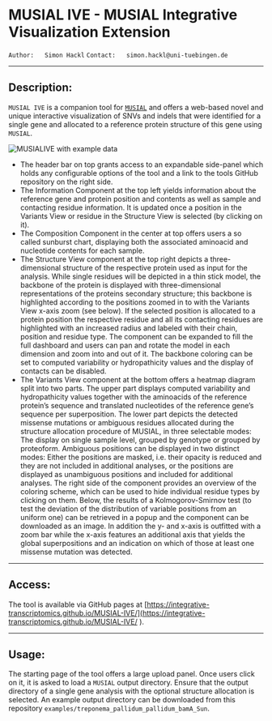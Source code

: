 # **MUSIAL IVE - MUSIAL Integrative Visualization Extension**

`Author:   Simon Hackl`
`Contact:   simon.hackl@uni-tuebingen.de`

---
## **Description**:
`MUSIAL IVE` is a companion tool for [`MUSIAL`](https://github.com/Integrative-Transcriptomics/MUSIAL) and offers a web-based novel and unique interactive visualization of SNVs and indels that were identified for a single gene and allocated to a reference protein structure of this gene using `MUSIAL`.

![MUSIALIVE with example data](media/example.gif)

- The header bar on top grants access to an expandable side-panel which holds any configurable options of the tool and a link to the tools GitHub repository on the right side.
- The Information Component at the top left yields information about the reference gene and protein position and contents as well as sample and contacting residue information. It is updated once a position in the Variants View or residue in the Structure View is selected (by clicking on it).
- The Composition Component in the center at top offers users a so called sunburst chart, displaying both the associated aminoacid and nucleotide contents for each sample.
- The Structure View component at the top right depicts a three-dimensional structure of the respective protein used as input for the analysis. While single residues will be depicted in a thin stick model, the backbone of the protein is displayed with three-dimensional representations of the proteins secondary structure; this backbone is highlighted according to the positions zoomed in to with the Variants View x-axis zoom (see below). If the selected position is allocated to a protein position the respective residue and all its contacting residues are highlighted with an increased radius and labeled with their chain, position and residue type. The component can be expanded to fill the full dashboard and users can pan and rotate the model in each dimension and zoom into and out of it. The backbone coloring can be set to computed variability or hydropathicity values and the display of contacts can be disabled.
- The Variants View component at the bottom offers a heatmap diagram split into two parts. The upper part displays computed variability and hydropathicity values together with the aminoacids of the reference protein’s sequence and translated nucleotides of the reference gene’s sequence per superposition. The lower part depicts the detected missense mutations or ambiguous residues allocated during the structure allocation procedure of MUSIAL, in three selectable modes: The display on single sample level, grouped by genotype or grouped by proteoform. Ambiguous positions can be displayed in two distinct modes: Either the positions are masked, i.e. their opacity is reduced and they are not included in additional analyses, or the positions are displayed as unambiguous positions and included for additional analyses. The right side of the component provides an overview of the coloring scheme, which can be used to hide individual residue types by clicking on them. Below, the results of a Kolmogorov-Smirnov test (to test the deviation of the distribution of variable positions from an uniform one) can be retrieved in a popup and the component can be downloaded as an image. In addition the y- and x-axis is outfitted with a zoom bar while the x-axis features an additional axis that yields the global superpositions and an indication on which of those at least one missense mutation was detected.

---
## **Access**:
The tool is available via GitHub pages at [https://integrative-transcriptomics.github.io/MUSIAL-IVE/](https://integrative-transcriptomics.github.io/MUSIAL-IVE/
).

---
## **Usage**:
The starting page of the tool offers a large upload panel. Once users click on it, it is asked to load a `MUSIAL` output directory. Ensure that the output directory of a single gene analysis with the optional structure allocation is selected. An example output directory can be downloaded from this repository `examples/treponema_pallidum_pallidum_bamA_Sun`.
